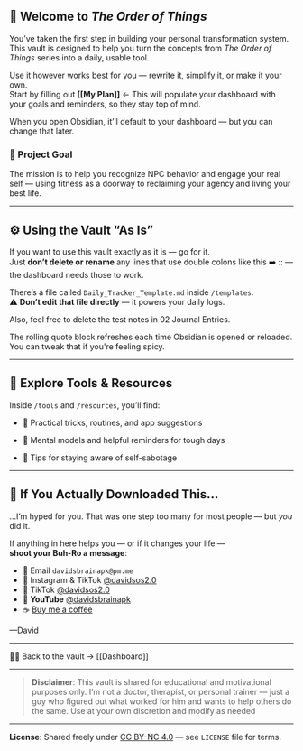 ## 🧭 Welcome to _The Order of Things_

You’ve taken the first step in building your personal transformation system. This vault is designed to help you turn the concepts from _The Order of Things_ series into a daily, usable tool.

Use it however works best for you — rewrite it, simplify it, or make it your own.  
Start by filling out **[[My Plan]]** ← This will populate your dashboard with your goals and reminders, so they stay top of mind.

When you open Obsidian, it’ll default to your dashboard — but you can change that later.
### 🎯 Project Goal

The mission is to help you recognize NPC behavior and engage your real self — using fitness as a doorway to reclaiming your agency and living your best life.

___

## ⚙️ Using the Vault “As Is”

If you want to use this vault exactly as it is — go for it.  
Just **don’t delete or rename** any lines that use double colons like this ➡️ :: — the dashboard needs those to work.

There’s a file called `Daily_Tracker_Template.md` inside `/templates`.  
⚠️ **Don’t edit that file directly** — it powers your daily logs.

Also, feel free to delete the test notes in 02 Journal Entries.

The rolling quote block refreshes each time Obsidian is opened or reloaded. You can tweak that if you're feeling spicy.

---

## 🧰 Explore Tools & Resources

Inside `/tools` and `/resources`, you’ll find:

- 🔧 Practical tricks, routines, and app suggestions
    
- 📖 Mental models and helpful reminders for tough days
    
- 🧠 Tips for staying aware of self-sabotage
    

---

## 🙌 If You Actually Downloaded This…

…I’m hyped for you. That was one step too many for most people — but _you_ did it.

If anything in here helps you — or if it changes your life —  
**shoot your Buh-Ro a message**: 

- 📧 Email `davidsbrainapk@pm.me`
- 📱 Instagram & TikTok [@davidsos2.0](https://www.instagram.com/davidsos2.0/)
- 📱 TikTok [@davidsos2.0](https://www.tiktok..com/davidsos2.0/)
- 🎥 **YouTube** [@davidsbrainapk](https://youtube.com/@davidsbrainapk?si=xk5eZvuNvlFcJaOJ)
- ☕ [Buy me a coffee](https://buymeacoffee.com/davidsbrainapk)

—David

---

🧠💪 Back to the vault → [[Dashboard]]

___

> **Disclaimer**: This vault is shared for educational and motivational purposes only. I’m not a doctor, therapist, or personal trainer — just a guy who figured out what worked for him and wants to help others do the same. Use at your own discretion and modify as needed

---
**License**: Shared freely under [CC BY-NC 4.0](https://creativecommons.org/licenses/by-nc/4.0/) — see `LICENSE` file for terms.

